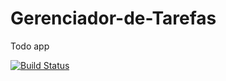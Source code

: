 # Gerenciador-de-Tarefas
Todo app

[![Build Status](https://travis-ci.org/PriCampos/Gerenciador-de-Tarefas.svg?branch=master)](https://travis-ci.org/PriCampos/Gerenciador-de-Tarefas)